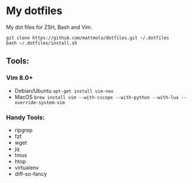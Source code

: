 My dotfiles
========

My dot files for ZSH, Bash and Vim.  

```
git clone https://github.com/mattmolo/dotfiles.git ~/.dotfiles  
bash ~/.dotfiles/install.sh
```

## Tools:
### Vim 8.0+
- Debian/Ubuntu `apt-get install vim-nox`
- MacOS `brew install vim --with-cscope --with-python --with-lua --override-system-vim`

### Handy Tools:
- ripgrep
- fzf
- wget
- jq
- tmux
- htop
- virtualenv
- diff-so-fancy
